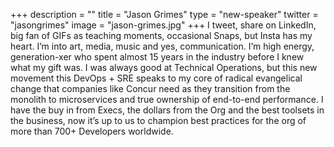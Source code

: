 +++
description = ""
title = "Jason Grimes"
type = "new-speaker"
twitter = "jasongrimes"
image = "jason-grimes.jpg"
+++
I tweet, share on LinkedIn, big fan of GIFs as teaching moments, occasional Snaps, but Insta has my heart. I’m into art, media, music and yes, communication. I’m high energy, generation-xer who spent almost 15 years in the industry before I knew what my gift was. I was always good at Technical Operations, but this new movement this DevOps + SRE speaks to my core of radical evangelical change that companies like Concur need as they transition from the monolith to microservices and true ownership of end-to-end performance. I have the buy in from Execs, the dollars from the Org and the best toolsets in the business, now it’s up to us to champion best practices for the org of more than 700+ Developers worldwide.